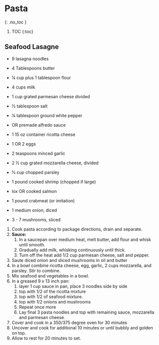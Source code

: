# Pasta
{: .no_toc }

1. TOC
{:toc}

## Seafood Lasagne

* 9 lasagna noodles

* 4 Tablespoons butter
* ¼ cup plus 1 tablespoon flour
* 4 cups milk
* 1 cup grated parmesan cheese divided
* ½ tablespoon salt
* ¼ tablespoon ground white pepper
* OR premade alfredo sauce

* 1 15 oz container ricotta cheese
* 1 OR 2 eggs
* 2 teaspoons minced garlic
* 2 ½ cup grated mozzarella cheese, divided
* ½ cup chopped parsley

* 1 pound cooked shrimp (chopped if large)
* lox OR cooked salmon
* 1 pound crabmeat (or imitation)
* 1 medium onion, diced
* 3 - 7 mushrooms, sliced


1. Cook pasta according to package directions, drain and separate.
1. **Sauce:** 
   1. In a saucepan over medium heat, melt butter, add flour and whisk until smooth. 
   2. Gradually add milk, whisking continuously until thick. 
   3. Turn off the heat add 1/2 cup parmesan cheese, salt and pepper.
1. Saute diced onion and sliced mushrooms in oil and butter
3. In a bowl combine ricotta cheese, egg, garlic, 2 cups mozzarella, and parsley. Stir to combine.
4. Mix seafood and vegetables in a bowl.
6. In a greased 9 x 13 inch pan:
   1.  layer 1 cup sauce in pan, place 3 noodles side by side
   2.  top with 1/2 of the ricotta mixture
   3.  top with 1/2 of seafood mixture. 
   4.  top with 1/2 onions and mushrooms
   5.  Repeat once more
   6.  Lay final 3 pasta noodles and top with remaining sauce, mozzarella and parmesan cheese.
7. Cover and cook in a 350/375 degree oven for 30 minutes
8. Uncover and cook for additional 10 minutes or until bubbly and golden on top. 
9. Allow to rest for 20 minutes to set.
